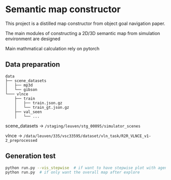 # Semantic map constructor

This project is a distilled map constructor from object goal navigation paper.

The main modules of constructing a 2D/3D semantic map from simulation environment are designed

Main mathmatical calculation rely on pytorch


## Data preparation

```
data
├── scene_datasets
│   ├── mp3d
│   └── gibson
└─── vlnce
    ├── train
    │   ├── train.json.gz
    │   └── train_gt.json.gz
    ├── val_seen
    │   └── ...

```
scene_datasets -> ```/staging/leuven/stg_00095/simulator_scenes```

vlnce -> ```/data/leuven/335/vsc33595/dataset/vln_task/R2R_VLNCE_v1-2_preprocessed```


## Generation test


```bash
python run.py --vis_stepwise  # if want to have stepwise plot with agent arrow
python run.py  # if only want the overall map after explore
```
